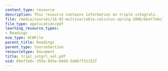 ```yaml
---
content_type: resource
description: This resource contains information on triple integrals.
file: /media/courses/18-02-multivariable-calculus-spring-2006/bbef7e6c355e845e6b695ddb7f31152f_tripl_intgrl_sol.pdf
file_type: application/pdf
learning_resource_types:
- Readings
ocw_type: OCWFile
parent_title: Readings
parent_type: CourseSection
resourcetype: Document
title: tripl_intgrl_sol.pdf
uid: bbef7e6c-355e-845e-6b69-5ddb7f31152f
---
```

